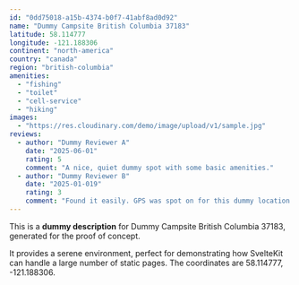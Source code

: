 ```yaml
---
id: "0dd75018-a15b-4374-b0f7-41abf8ad0d92"
name: "Dummy Campsite British Columbia 37183"
latitude: 58.114777
longitude: -121.188306
continent: "north-america"
country: "canada"
region: "british-columbia"
amenities:
  - "fishing"
  - "toilet"
  - "cell-service"
  - "hiking"
images:
  - "https://res.cloudinary.com/demo/image/upload/v1/sample.jpg"
reviews:
  - author: "Dummy Reviewer A"
    date: "2025-06-01"
    rating: 5
    comment: "A nice, quiet dummy spot with some basic amenities."
  - author: "Dummy Reviewer B"
    date: "2025-01-019"
    rating: 3
    comment: "Found it easily. GPS was spot on for this dummy location."
---
```


This is a **dummy description** for Dummy Campsite British Columbia 37183, generated for the proof of concept.

It provides a serene environment, perfect for demonstrating how SvelteKit can handle a large number of static pages. The coordinates are 58.114777, -121.188306.
